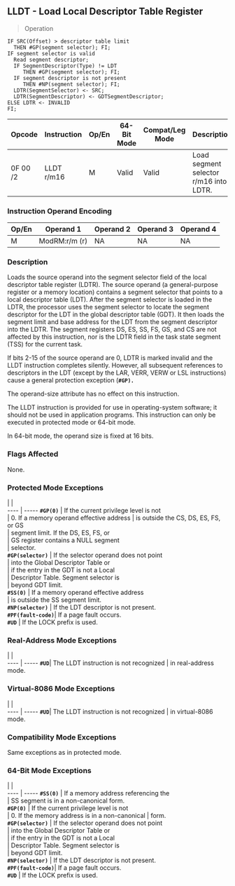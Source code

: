 ## LLDT - Load Local Descriptor Table Register

> Operation

``` slim
IF SRC(Offset) > descriptor table limit
  THEN #GP(segment selector); FI;
IF segment selector is valid
  Read segment descriptor;
  IF SegmentDescriptor(Type) != LDT
     THEN #GP(segment selector); FI;
  IF segment descriptor is not present
     THEN #NP(segment selector); FI;
  LDTR(SegmentSelector) <- SRC;
  LDTR(SegmentDescriptor) <- GDTSegmentDescriptor;
ELSE LDTR <- INVALID
FI;

```

 Opcode  | Instruction| Op/En| 64-Bit Mode| Compat/Leg Mode| Description                           
 ---  | --- | --- | --- | --- | ---
 0F 00 /2| LLDT r/m16 | M    | Valid      | Valid          | Load segment selector r/m16 into LDTR.

### Instruction Operand Encoding
 Op/En| Operand 1    | Operand 2| Operand 3| Operand 4
 ---  | --- | --- | --- | ---
 M    | ModRM:r/m (r)| NA       | NA       | NA       

### Description
Loads the source operand into the segment selector field of the local descriptor
table register (LDTR). The source operand (a general-purpose register or a memory
location) contains a segment selector that points to a local descriptor table
(LDT). After the segment selector is loaded in the LDTR, the processor uses
the segment selector to locate the segment descriptor for the LDT in the global
descriptor table (GDT). It then loads the segment limit and base address for
the LDT from the segment descriptor into the LDTR. The segment registers DS,
ES, SS, FS, GS, and CS are not affected by this instruction, nor is the LDTR
field in the task state segment (TSS) for the current task.

If bits 2-15 of the source operand are 0, LDTR is marked invalid and the LLDT
instruction completes silently. However, all subsequent references to descriptors
in the LDT (except by the LAR, VERR, VERW or LSL instructions) cause a general
protection exception (**``#GP).``**

The operand-size attribute has no effect on this instruction.

The LLDT instruction is provided for use in operating-system software; it should
not be used in application programs. This instruction can only be executed in
protected mode or 64-bit mode.

In 64-bit mode, the operand size is fixed at 16 bits.



### Flags Affected
None.


### Protected Mode Exceptions
   | |  
---- | -----
 **``#GP(0)``**         | If the current privilege level is not   
                | 0. If a memory operand effective address
                | is outside the CS, DS, ES, FS, or GS    
                | segment limit. If the DS, ES, FS, or    
                | GS register contains a NULL segment     
                | selector.                               
 **``#GP(selector)``**  | If the selector operand does not point  
                | into the Global Descriptor Table or     
                | if the entry in the GDT is not a Local  
                | Descriptor Table. Segment selector is   
                | beyond GDT limit.                       
 **``#SS(0)``**         | If a memory operand effective address   
                | is outside the SS segment limit.        
 **``#NP(selector)``**  | If the LDT descriptor is not present.   
 **``#PF(fault-code)``**| If a page fault occurs.                 
 **``#UD``**            | If the LOCK prefix is used.             

### Real-Address Mode Exceptions
   | |  
---- | -----
 **``#UD``**| The LLDT instruction is not recognized
    | in real-address mode.                 

### Virtual-8086 Mode Exceptions
   | |  
---- | -----
 **``#UD``**| The LLDT instruction is not recognized
    | in virtual-8086 mode.                 

### Compatibility Mode Exceptions
Same exceptions as in protected mode.


### 64-Bit Mode Exceptions
   | |  
---- | -----
 **``#SS(0)``**         | If a memory address referencing the           
                | SS segment is in a non-canonical form.        
 **``#GP(0)``**         | If the current privilege level is not         
                | 0. If the memory address is in a non-canonical
                | form.                                         
 **``#GP(selector)``**  | If the selector operand does not point        
                | into the Global Descriptor Table or           
                | if the entry in the GDT is not a Local        
                | Descriptor Table. Segment selector is         
                | beyond GDT limit.                             
 **``#NP(selector)``**  | If the LDT descriptor is not present.         
 **``#PF(fault-code)``**| If a page fault occurs.                       
 **``#UD``**            | If the LOCK prefix is used.                   
